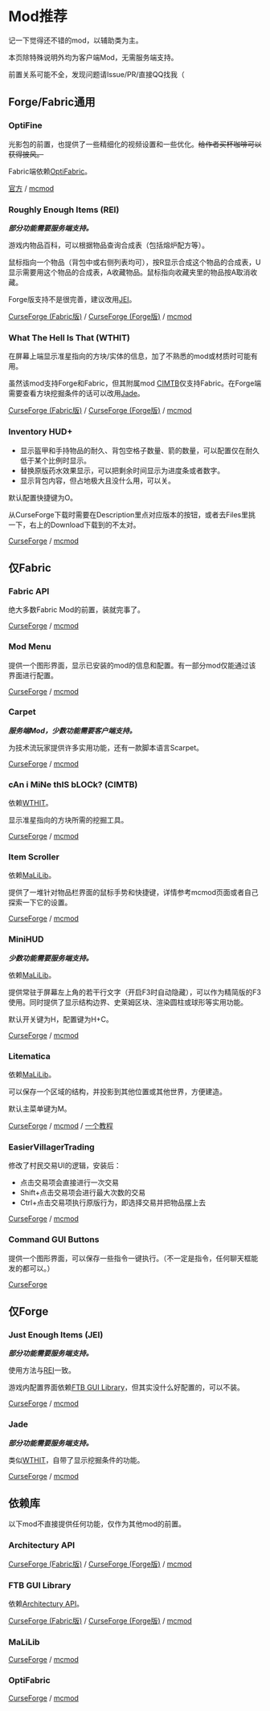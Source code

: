 # Mod推荐

记一下觉得还不错的mod，以辅助类为主。

本页除特殊说明外均为客户端Mod，无需服务端支持。

前置关系可能不全，发现问题请Issue/PR/直接QQ找我（

## Forge/Fabric通用

### OptiFine

光影包的前置，也提供了一些精细化的视频设置和一些优化。~~给作者买杯咖啡可以获得披风。~~

Fabric端依赖[OptiFabric](#OptiFabric)。

[官方](https://www.optifine.net/downloads) / [mcmod](https://www.mcmod.cn/class/36.html)

### Roughly Enough Items (REI)

***部分功能需要服务端支持。***

游戏内物品百科，可以根据物品查询合成表（包括熔炉配方等）。

鼠标指向一个物品（背包中或右侧列表均可），按R显示合成这个物品的合成表，U显示需要用这个物品的合成表，A收藏物品。鼠标指向收藏夹里的物品按A取消收藏。

Forge版支持不是很完善，建议改用[JEI](#just-enough-items-jei)。

[CurseForge (Fabric版)](https://www.curseforge.com/minecraft/mc-mods/roughly-enough-items) / [CurseForge (Forge版)](https://www.curseforge.com/minecraft/mc-mods/roughly-enough-items-forge) / [mcmod](https://www.mcmod.cn/class/1674.html)

### What The Hell Is That (WTHIT)

在屏幕上端显示准星指向的方块/实体的信息，加了不熟悉的mod或材质时可能有用。

虽然该mod支持Forge和Fabric，但其附属mod [CIMTB](#can-i-mine-this-block-cimtb)仅支持Fabric。在Forge端需要查看方块挖掘条件的话可以改用[Jade](#Jade)。

[CurseForge (Fabric版)](https://www.curseforge.com/minecraft/mc-mods/wthit) / [CurseForge (Forge版)](https://www.curseforge.com/minecraft/mc-mods/wthit-forge) / [mcmod](https://www.mcmod.cn/class/3471.html)

### Inventory HUD+

- 显示盔甲和手持物品的耐久、背包空格子数量、箭的数量，可以配置仅在耐久低于某个比例时显示。
- 替换原版药水效果显示，可以把剩余时间显示为进度条或者数字。
- 显示背包内容，但占地极大且没什么用，可以关。

默认配置快捷键为O。

从CurseForge下载时需要在Description里点对应版本的按钮，或者去Files里挑一下，右上的Download下载到的不太对。

[CurseForge](https://www.curseforge.com/minecraft/mc-mods/inventory-hud-forge) / [mcmod](https://www.mcmod.cn/class/3395.html)

## 仅Fabric

### Fabric API

绝大多数Fabric Mod的前置，装就完事了。

[CurseForge](https://www.curseforge.com/minecraft/mc-mods/fabric-api) / [mcmod](https://www.mcmod.cn/class/3124.html)

### Mod Menu

提供一个图形界面，显示已安装的mod的信息和配置。有一部分mod仅能通过该界面进行配置。

[CurseForge](https://www.curseforge.com/minecraft/mc-mods/modmenu) / [mcmod](https://www.mcmod.cn/class/1675.html)

### Carpet

***服务端Mod，少数功能需要客户端支持。***

为技术流玩家提供许多实用功能，还有一款脚本语言Scarpet。

[CurseForge](https://www.curseforge.com/minecraft/mc-mods/carpet) / [mcmod](https://www.mcmod.cn/class/2361.html)

### cAn i MiNe thIS bLOCk? (CIMTB)

依赖[WTHIT](#what-the-hell-is-that-wthit)。

显示准星指向的方块所需的挖掘工具。

[CurseForge](https://www.curseforge.com/minecraft/mc-mods/can-i-mine-this-block) / [mcmod](https://www.mcmod.cn/class/3084.html)

### Item Scroller

依赖[MaLiLib](#MaLiLib)。

提供了一堆针对物品栏界面的鼠标手势和快捷键，详情参考mcmod页面或者自己探索一下它的设置。

[CurseForge](https://www.curseforge.com/minecraft/mc-mods/item-scroller) / [mcmod](https://www.mcmod.cn/class/1529.html)

### MiniHUD

***少数功能需要服务端支持。***

依赖[MaLiLib](#MaLiLib)。

提供常驻于屏幕左上角的若干行文字（开启F3时自动隐藏），可以作为精简版的F3使用。同时提供了显示结构边界、史莱姆区块、渲染圆柱或球形等实用功能。

默认开关键为H，配置键为H+C。

[CurseForge](https://www.curseforge.com/minecraft/mc-mods/minihud) / [mcmod](https://www.mcmod.cn/class/2311.html)

### Litematica

依赖[MaLiLib](#MaLiLib)。

可以保存一个区域的结构，并投影到其他位置或其他世界，方便建造。

默认主菜单键为M。

[CurseForge](https://www.curseforge.com/minecraft/mc-mods/litematica) / [mcmod](https://www.mcmod.cn/class/2261.html) / [一个教程](https://tieba.baidu.com/p/6230849633?see_lz=1)

### EasierVillagerTrading

修改了村民交易UI的逻辑，安装后：

- 点击交易项会直接进行一次交易
- Shift+点击交易项会进行最大次数的交易
- Ctrl+点击交易项执行原版行为，即选择交易并把物品摆上去

[CurseForge](https://www.curseforge.com/minecraft/mc-mods/easiervillagertrading) / [mcmod](https://www.mcmod.cn/class/3466.html)

### Command GUI Buttons

提供一个图形界面，可以保存一些指令一键执行。（不一定是指令，任何聊天框能发的都可以。）

[CurseForge](https://www.curseforge.com/minecraft/mc-mods/command-gui-buttons)

## 仅Forge

### Just Enough Items (JEI)

***部分功能需要服务端支持。***

使用方法与[REI](#roughly-enough-items-rei)一致。

游戏内配置界面依赖[FTB GUI Library](#ftb-gui-library)，但其实没什么好配置的，可以不装。

[CurseForge](https://www.curseforge.com/minecraft/mc-mods/jei) / [mcmod](https://www.mcmod.cn/class/459.html)

### Jade

***部分功能需要服务端支持。***

类似[WTHIT](#what-the-hell-is-that-wthit)，自带了显示挖掘条件的功能。

[CurseForge](https://www.curseforge.com/minecraft/mc-mods/jade) / [mcmod](https://www.mcmod.cn/class/3482.html)

## 依赖库

以下mod不直接提供任何功能，仅作为其他mod的前置。

### Architectury API

[CurseForge (Fabric版)](https://www.curseforge.com/minecraft/mc-mods/architectury-fabric) / [CurseForge (Forge版)](https://www.curseforge.com/minecraft/mc-mods/architectury-forge) / [mcmod](https://www.mcmod.cn/class/3434.html)

### FTB GUI Library

依赖[Architectury API](#architectury-api)。

[CurseForge (Fabric版)](https://www.curseforge.com/minecraft/mc-mods/ftb-gui-library-fabric) / [CurseForge (Forge版)](https://www.curseforge.com/minecraft/mc-mods/ftb-gui-library) / [mcmod](https://www.mcmod.cn/class/3184.html)

### MaLiLib

[CurseForge](https://www.curseforge.com/minecraft/mc-mods/malilib) / [mcmod](https://www.mcmod.cn/class/2298.html)

### OptiFabric

[CurseForge](https://www.curseforge.com/minecraft/mc-mods/optifabric) / [mcmod](https://www.mcmod.cn/class/1703.html)

